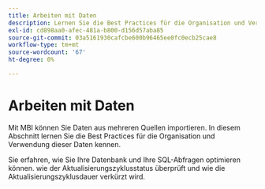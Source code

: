 ```yaml
---
title: Arbeiten mit Daten
description: Lernen Sie die Best Practices für die Organisation und Verwendung dieser Daten kennen.
exl-id: cd898aa0-afec-481a-b800-d156d57aba85
source-git-commit: 03a5161930cafcbe600b96465ee0fc0ecb25cae8
workflow-type: tm+mt
source-wordcount: '67'
ht-degree: 0%

---
```


# Arbeiten mit Daten

Mit MBI können Sie Daten aus mehreren Quellen importieren. In diesem Abschnitt lernen Sie die Best Practices für die Organisation und Verwendung dieser Daten kennen.

Sie erfahren, wie Sie Ihre Datenbank und Ihre SQL-Abfragen optimieren können. wie der Aktualisierungszyklusstatus überprüft und wie die Aktualisierungszyklusdauer verkürzt wird.
